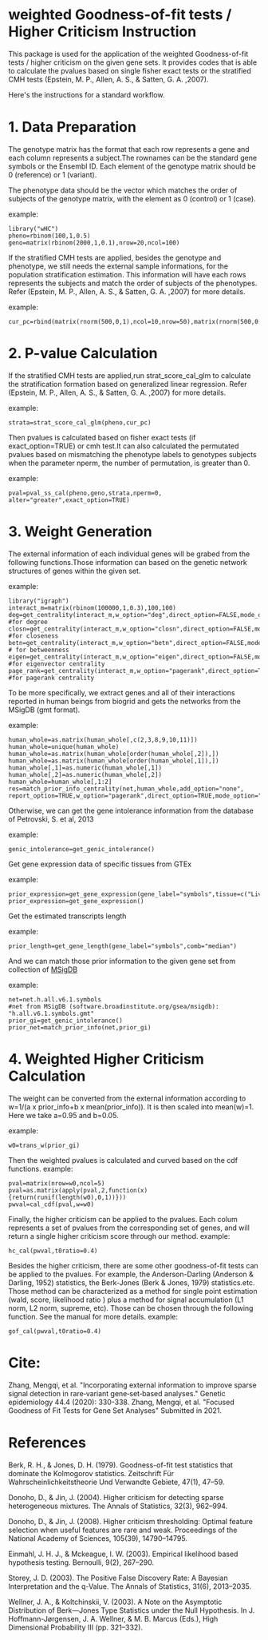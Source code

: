 
# weighted Goodness-of-fit tests / Higher Criticism Instruction

This package is used for the application of the weighted Goodness-of-fit tests / higher criticism on the given gene sets. It provides codes that is able to calculate the pvalues based on single fisher exact tests or the stratified CMH tests (Epstein, M. P., Allen, A. S., & Satten, G. A. ,2007).

Here's the instructions for a standard workflow.

# 1. Data Preparation
The genotype matrix has the format that each row represents a gene and each column represents a subject.The rownames can be the standard gene symbols or the Ensembl ID. Each element of the genotype matrix should be 0 (reference) or 1 (variant).

The phenotype data should be the vector which matches the order of subjects of the genotype matrix, with the element as  0 (control) or 1 (case).

example:
```{r data_preparation}
library("wHC")
pheno=rbinom(100,1,0.5)
geno=matrix(rbinom(2000,1,0.1),nrow=20,ncol=100)
```

If the stratified CMH tests are applied, besides the genotype and phenotype, we still needs the external sample informations, for the population stratification estimation. This information will have each rows represents the subjects and match the order of subjects of the phenotypes. Refer (Epstein, M. P., Allen, A. S., & Satten, G. A. ,2007) for more details.

example:
```{r data_prep}
cur_pc=rbind(matrix(rnorm(500,0,1),ncol=10,nrow=50),matrix(rnorm(500,0.5,1),ncol=10,nrow=50))
```


# 2. P-value Calculation
If the stratified CMH tests are applied,run strat_score_cal_glm to calculate the stratification formation based on generalized linear regression. Refer (Epstein, M. P., Allen, A. S., & Satten, G. A. ,2007) for more details.

example:
```{r pval_strata}
strata=strat_score_cal_glm(pheno,cur_pc)
```

Then pvalues is calculated based on fisher exact tests (if exact_option=TRUE) or cmh test.It can also calculated the permutated pvalues based on mismatching the phenotype labels to genotypes subjects when the parameter nperm, the number of permutation, is greater than 0.

example:
```{r pval_cal}
pval=pval_ss_cal(pheno,geno,strata,nperm=0, alter="greater",exact_option=TRUE)
```


# 3. Weight Generation
The external information of each individual genes will be grabed from the following functions.Those information can based on the genetic network structures of genes within the given set.

example:
```{r w_centrality}
library("igraph")
interact_m=matrix(rbinom(100000,1,0.3),100,100)
deg=get_centrality(interact_m,w_option="deg",direct_option=FALSE,mode_option="all") #for degree
closn=get_centrality(interact_m,w_option="closn",direct_option=FALSE,mode_option="all") #for closeness
betn=get_centrality(interact_m,w_option="betn",direct_option=FALSE,mode_option="all") # for betweenness
eigen=get_centrality(interact_m,w_option="eigen",direct_option=FALSE,mode_option="all") #for eigenvector centrality
page_rank=get_centrality(interact_m,w_option="pagerank",direct_option=TRUE,mode_option="all") #for pagerank centrality
```

To be more specifically, we extract genes and all of their interactions reported in human beings from biogrid and gets the networks from the MSigDB (gmt format).

example:
```{r w_network}
human_whole=as.matrix(human_whole[,c(2,3,8,9,10,11)])
human_whole=unique(human_whole)
human_whole=as.matrix(human_whole[order(human_whole[,2]),])
human_whole=as.matrix(human_whole[order(human_whole[,1]),])
human_whole[,1]=as.numeric(human_whole[,1])
human_whole[,2]=as.numeric(human_whole[,2])
human_whole=human_whole[,1:2]
res=match_prior_info_centrality(net,human_whole,add_option="none",
report_option=TRUE,w_option="pagerank",direct_option=TRUE,mode_option="all")
```

Otherwise, we can get the gene intolerance information from the database of Petrovski, S. et al, 2013

example:
```{r w_genic_intolerance}
genic_intolerance=get_genic_intolerance()
```

Get gene expression data of specific tissues from GTEx

example:
```{r w_expression}
prior_expression=get_gene_expression(gene_label="symbols",tissue=c("Liver","Lung"),comb="mean")
prior_expression=get_gene_expression()
```

Get the estimated transcripts length

example:
```{r w_gene_length}
prior_length=get_gene_length(gene_label="symbols",comb="median")
```

And we can match those prior information to the given gene set from collection of [MSigDB](http://software.broadinstitute.org/gsea/msigdb)

example:
```{r w_net}
net=net.h.all.v6.1.symbols
#net from MSigDB (software.broadinstitute.org/gsea/msigdb): "h.all.v6.1.symbols.gmt"
prior_gi=get_genic_intolerance()
prior_net=match_prior_info(net,prior_gi)
```



# 4. Weighted Higher Criticism Calculation
The weight can be converted from the external information according to w=1/(a x prior_info+b x mean(prior_info)). It is then scaled into mean(w)=1. Here we take a=0.95 and b=0.05.

example:
```{r w_trans}
w0=trans_w(prior_gi)
```

Then the weighted pvalues is calculated and curved based on the cdf functions.
example:
```{r cal_cdf}
pval=matrix(nrow=w0,ncol=5)
pval=as.matrix(apply(pval,2,function(x){return(runif(length(w0),0,1))}))
pwval=cal_cdf(pval,w=w0)
```

Finally, the higher criticism can be applied to the pvalues. Each colum represents a set of pvalues from the corresponding set of genes, and will return a single higher criticism score through our method.
example:
```{r hc_cal}
hc_cal(pwval,t0ratio=0.4)
```


Besides the higher criticism, there are some other goodness-of-fit tests can be applied to the pvalues. For example, the Anderson-Darling (Anderson & Darling, 1952) statistics, the Berk-Jones (Berk & Jones, 1979) statistics.etc. Those method can be characterized as a method for single point estimation (wald, score, likelihood ratio ) plus a method for signal accumulation (L1 norm, L2 norm, supreme, etc). Those can be chosen through the following function. See the manual for more details.
example:
```{r gof_cal}
gof_cal(pwval,t0ratio=0.4)
```
# Cite:

Zhang, Mengqi, et al. "Incorporating external information to improve sparse signal detection in rare‐variant gene‐set‐based analyses." Genetic epidemiology 44.4 (2020): 330-338.
Zhang, Mengqi, et al. "Focused Goodness of Fit Tests for Gene Set Analyses" Submitted in 2021.


# References

Berk, R. H., & Jones, D. H. (1979). Goodness-of-fit test statistics that dominate the Kolmogorov statistics. Zeitschrift Für Wahrscheinlichkeitstheorie Und Verwandte Gebiete, 47(1), 47–59.

Donoho, D., & Jin, J. (2004). Higher criticism for detecting sparse heterogeneous mixtures. The Annals of Statistics, 32(3), 962–994. 

Donoho, D., & Jin, J. (2008). Higher criticism thresholding: Optimal feature selection when useful features are rare and weak. Proceedings of the National Academy of Sciences, 105(39), 14790–14795. 

Einmahl, J. H. J., & Mckeague, I. W. (2003). Empirical likelihood based hypothesis testing. Bernoulli, 9(2), 267–290. 

Storey, J. D. (2003). The Positive False Discovery Rate: A Bayesian Interpretation and the q-Value. The Annals of Statistics, 31(6), 2013–2035.

Wellner, J. A., & Koltchinskii, V. (2003). A Note on the Asymptotic Distribution of Berk—Jones Type Statistics under the Null Hypothesis. In J. Hoffmann-Jørgensen, J. A. Wellner, & M. B. Marcus (Eds.), High Dimensional Probability III (pp. 321–332). 


